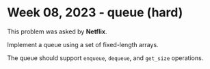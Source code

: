 # Week 08, 2023 - queue (hard)

This problem was asked by **Netflix**.

Implement a queue using a set of fixed-length arrays.

The queue should support `enqueue`, `dequeue`, and `get_size` operations.
